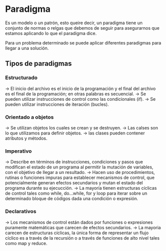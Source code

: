 # Paradigma

Es un modelo o un patrón, esto queire decir, un paradigma tiene un conjunto de normas o relgas que debemos de seguir para asegurarnos que estamos aplicando lo que el paradigma dice.

Para un problema determinado se puede aplicar diferentes paradigmas para llegar a una solución. 

## Tipos de paradigmas

### Estructurado

   → El inicio del archivo es el inicio de la programación y el final del archivo es el final de la programación; en otras palabras es secuencial. 
   → Se pueden utilizar instrucciones de control como las condicionales (if).
   → Se pueden utilizar instrucciones de iteración (bucles).

### Orientado a objetos

   → Se utilizan objetos los cuales se crean y se destruyen.
   → Las calses son lo que utilizamos para definir objetos.
   → las clases pueden contener atributos y métodos.

### Imperativo

   → Describe en términos de instrucciones, condiciones y pasos que modifican el estado de un programa al permitir la mutación de variables, con el objetivo de llegar a un resultado.
   → Hacen uso de procedimientos, rutinas o funciones impuras para establecer mecanismos de control, que potencialmente generan efectos secundarios y mutan el estado del programa durante su ejecucción.
   → La mayoría tienen estructuras cíclicas de control tales como while, do...while, for y loop para iterar sobre un determinado bloque de códigos dada una condición o expresión.

### Declarativos

   → Los mecanismos de control están dados por funciones o expresiones puramente matemáticas que carecen de efectos secundarios.
   →  La mayoria carecen de estructuras cíclicas, la única forma de representar un flujo cíclico es a través de la recursión o a través de funciones de alto nivel tales como map y reduce.  